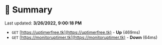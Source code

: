 # 📖 Summary
Last updated: **3/26/2022, 9:00:18 PM**

- `GET` [https://uptimerfree.tk](https://uptimerfree.tk) - **Up** (469ms)
- `GET` [https://monitoruptimer.tk](https://monitoruptimer.tk) - **Down** (64ms)
